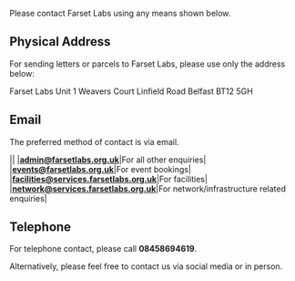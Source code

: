 Please contact Farset Labs using any means shown below.

Physical Address
----------------

For sending letters or parcels to Farset Labs, please use only the address below:

Farset Labs
 Unit 1 Weavers Court
 Linfield Road
 Belfast
 BT12 5GH

Email
-----

The preferred method of contact is via email.

||
|**admin@farsetlabs.org.uk**|For all other enquiries|
|**events@farsetlabs.org.uk**|For event bookings|
|**facilities@services.farsetlabs.org.uk**|For facilities|
|**network@services.farsetlabs.org.uk**|For network/infrastructure related enquiries|

Telephone
---------

For telephone contact, please call **08458694619**.

Alternatively, please feel free to contact us via social media or in person.
